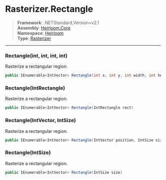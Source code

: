 # Rasterizer.Rectangle

> **Framework**: .NETStandard,Version=v2.1  
> **Assembly**: [Heirloom.Core][0]  
> **Namespace**: [Heirloom][0]  
> **Type**: [Rasterizer][1]  

--------------------------------------------------------------------------------

### Rectangle(int, int, int, int)

Rasterize a rectangular region.

```cs
public IEnumerable<IntVector> Rectangle(int x, int y, int width, int height)
```

### Rectangle(IntRectangle)

Rasterize a rectangular region.

```cs
public IEnumerable<IntVector> Rectangle(IntRectangle rect)
```

### Rectangle(IntVector, IntSize)

Rasterize a rectangular region.

```cs
public IEnumerable<IntVector> Rectangle(IntVector position, IntSize size)
```

### Rectangle(IntSize)

Rasterize a rectangular region.

```cs
public IEnumerable<IntVector> Rectangle(IntSize size)
```

[0]: ..\Heirloom.Core.md
[1]: Heirloom.Rasterizer.md
